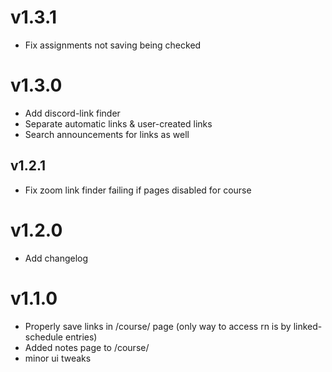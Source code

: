 # v1.3.1
* Fix assignments not saving being checked

# v1.3.0
* Add discord-link finder
* Separate automatic links & user-created links
* Search announcements for links as well

## v1.2.1
* Fix zoom link finder failing if pages disabled for course

# v1.2.0
+ Add changelog

# v1.1.0 
+ Properly save links in /course/ page (only way to access rn is by linked-schedule entries)
+ Added notes page to /course/
+ minor ui tweaks